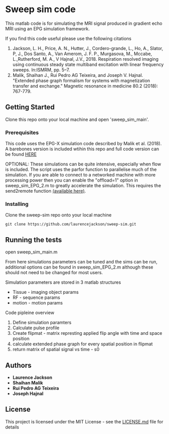 # Sweep sim code

This matlab code is for simulating the MRI signal produced in gradient echo MRI using an EPG simulation framework.

If you find this code useful please use the following citations

1. Jackson, L. H., Price, A. N., Hutter, J., Cordero-grande, L., Ho, A., Slator, P, J., Dos Santo, A., Van Amerom, J. F. P., Murgasova, M., Mccabe, L.,Rutherford, M. A., V Hajnal, J.V., 2018. Respiration resolved imaging using continuous steady state multiband excitation with linear frequency sweeps. In:ISMRM, pp. 5–7.
2. Malik, Shaihan J., Rui Pedro AG Teixeira, and Joseph V. Hajnal. "Extended phase graph formalism for systems with magnetization transfer and exchange." Magnetic resonance in medicine 80.2 (2018): 767-779.

## Getting Started

Clone this repo onto your local machine and open 'sweep_sim_main'. 

### Prerequisites

This code uses the EPG-X simulation code described by Malik et al. (2018). A barebones version is included wtihin this repo and full code version can be found [HERE](https://github.com/mriphysics)

OPTIONAL: These simulations can be quite intensive, especially when flow is included. The script uses the parfor function to  parallelise much of the simulation. If you are able to connect to a networked machine with more processing power then you can enable the "offload=1" option in sweep_sim_EPG_2.m to greatly accelerate the simulation. This requires the send2remote function [(available here)](https://github.com/laurencejackson/send2remote). 

### Installing

Clone the sweep-sim repo onto your local machine

```
git clone https://github.com/laurencejackson/sweep-sim.git
```

## Running the tests

open sweep_sim_main.m

From here simulations parameters can be tuned and the sims can be run, additional options can be found in sweep_sim_EPG_2.m although these should not need to be changed for most users. 

Simulation parameters are stored in 3 matlab structures

* Tissue - imaging object params
* RF - sequence params
* motion - motion params

Code pipleine overview
1. Define simulation paramters
2. Calculate pulse profile
3. Create flipmat - matrix represting applied flip angle with time and space position
4. calculate extended phase graph for every spatial position in flipmat
5. return matrix of spatial signal vs time - s0

## Authors

* **Laurence Jackson** 
* **Shaihan Malik** 
* **Rui Pedro AG Teixeira**
* **Joseph Hajnal**

## License

This project is licensed under the MIT License - see the [LICENSE.md](LICENSE.md) file for details

